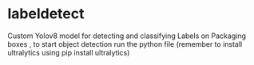 # labeldetect
Custom Yolov8 model for detecting and classifying Labels on Packaging boxes ,
to start object detection run the python file (remember to install ultralytics using pip install ultralytics)
